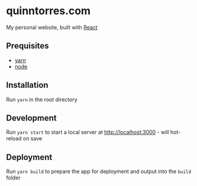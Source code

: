 # quinntorres.com

My personal website, built with [React](https://reactjs.org/)

## Prequisites

- [yarn](https://yarnpkg.com/)
- [node](https://nodejs.org/en/)

## Installation

Run `yarn` in the root directory

## Development

Run `yarn start` to start a local server at [http://localhost:3000](http://localhost:3000) - will hot-reload on save

## Deployment

Run `yarn build` to prepare the app for deployment and output into the `build` folder
